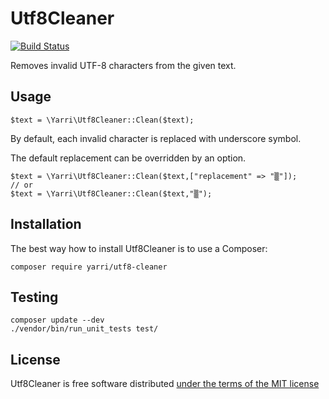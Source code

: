 Utf8Cleaner
===========

[![Build Status](https://travis-ci.org/yarri/Utf8Cleaner.svg?branch=master)](https://travis-ci.org/yarri/Utf8Cleaner)

Removes invalid UTF-8 characters from the given text.

Usage
-----

    $text = \Yarri\Utf8Cleaner::Clean($text);

By default, each invalid character is replaced with underscore symbol.

The default replacement can be overridden by an option.

    $text = \Yarri\Utf8Cleaner::Clean($text,["replacement" => "▒"]);
    // or
    $text = \Yarri\Utf8Cleaner::Clean($text,"▒");

Installation
------------

The best way how to install Utf8Cleaner is to use a Composer:

    composer require yarri/utf8-cleaner

Testing
-------

    composer update --dev
    ./vendor/bin/run_unit_tests test/

License
-------

Utf8Cleaner is free software distributed [under the terms of the MIT license](http://www.opensource.org/licenses/mit-license)
